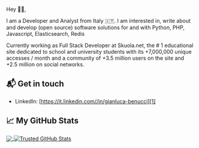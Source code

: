 Hey 👋🏻,

I am a Developer and Analyst from Italy 🇮🇹. I am interested in, write about and develop (open source) software solutions for and with Python, PHP, Javascript, Elasticsearch, Redis

Currently working as Full Stack Developer at Skuola.net, the # 1 educational site dedicated to school and university students with its +7,000,000 unique accesses / month and a community of +3.5 million users on the site and +2.5 million on social networks.

## 📬 Get in touch

- LinkedIn: [https://it.linkedin.com//in/gianluca-benucci][1]


## &#x1f4c8; My GitHub Stats

<a href="https://github.com/Trusted97/Trusted97">
  <img align="center" src="https://github-readme-stats.vercel.app/api/top-langs/?username=Trusted97&title_color=ffffff&text_color=c9cacc&icon_color=2bbc8a&bg_color=1d1f21" />
</a>

<a href="https://github.com/Trusted97/Trusted97">
  <img align="center" src="https://github-readme-stats.vercel.app/api?username=Trusted97&show_icons=true&line_height=27&count_private=true&title_color=ffffff&text_color=c9cacc&icon_color=2bbc8a&bg_color=1d1f21" alt="Trusted GitHub Stats" />
</a>

[1]: https://it.linkedin.com//in/gianluca-benucci
